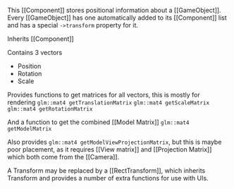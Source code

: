 This [[Component]] stores positional information about a [[GameObject]]. Every [[GameObject]] has one automatically added to its [[Component]] list and has a special `->transform` property for it.

Inherits [[Component]]

Contains 3 vectors
- Position
- Rotation
- Scale

Provides functions to get matrices for all vectors, this is mostly for rendering
`glm::mat4 getTranslationMatrix`
`glm::mat4 getScaleMatrix`
`glm::mat4 getRotationMatrix`

And a function to get the combined [[Model Matrix]]
`glm::mat4 getModelMatrix`

Also provides `glm::mat4 getModelViewProjectionMatrix`, but this is maybe poor placement, as it requires [[View matrix]] and [[Projection Matrix]] which both come from the [[Camera]]. 

A Transform may be replaced by a [[RectTransform]], which inherits Transform and provides a number of extra functions for use with UIs.